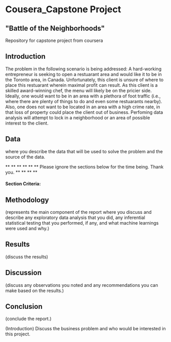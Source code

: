 # Cousera_Capstone Project 
## "Battle of the Neighborhoods"
Repository for capstone project from coursera

## Introduction

The problem in the following scenario is being addressed: A hard-working entrepreneur is seeking to open a restuarant area and would like it to be in the Toronto area, in Canada. Unfortunately, this client is unsure of where to place this restuarant wherein maximal profit can result. As this client is a skilled award-winning chef, the menu will likely be on the pricier side. Ideally, one would want to be in an area with a plethora of foot traffic (i.e., where there are plenty of things to do and even some restuarants nearby). Also, one does not want to be located in an area with a high crime rate, in that loss of property could place the client out of business. Perfoming data analysis will attempt to lock in a neighborhood or an area of possible interest to the client.

## Data 
where you describe the data that will be used to solve the problem and the source of the data.

**
**
**
**
**
** Please ignore the sections below for the time being. Thank you. **
**
**
**


#### Section Criteria: 



## Methodology 
(represents the main component of the report where you discuss and describe any exploratory data analysis that you did, any inferential statistical testing that you performed, if any, and what machine learnings were used and why.)

## Results 
(discuss the results)

## Discussion 
(discuss any observations you noted and any recommendations you can make based on the results.)

## Conclusion 
(conclude the report.)

(Introduction) Discuss the business problem and who would be interested in this project.
